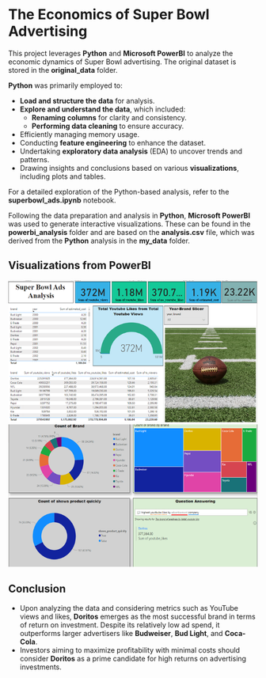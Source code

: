 # The Economics of Super Bowl Advertising

This project leverages **Python** and **Microsoft PowerBI** to analyze the economic dynamics of Super Bowl advertising. The original dataset is stored in the **original_data** folder.

**Python** was primarily employed to:
- **Load and structure the data** for analysis.
- **Explore and understand the data**, which included:
  - **Renaming columns** for clarity and consistency.
  - **Performing data cleaning** to ensure accuracy.
- Efficiently managing memory usage.
- Conducting **feature engineering** to enhance the dataset.
- Undertaking **exploratory data analysis** (EDA) to uncover trends and patterns.
- Drawing insights and conclusions based on various **visualizations**, including plots and tables.

For a detailed exploration of the Python-based analysis, refer to the **superbowl_ads.ipynb** notebook.

Following the data preparation and analysis in **Python**, **Microsoft PowerBI** was used to generate interactive visualizations. These can be found in the **powerbi_analysis** folder and are based on the **analysis.csv** file, which was derived from the **Python** analysis in the **my_data** folder.

## Visualizations from PowerBI

![PowerBI Table](img/tables_1.png)  
![PowerBI Visualization](img/vis_5.png)

## Conclusion

- Upon analyzing the data and considering metrics such as YouTube views and likes, **Doritos** emerges as the most successful brand in terms of return on investment. Despite its relatively low ad spend, it outperforms larger advertisers like **Budweiser**, **Bud Light**, and **Coca-Cola**.
- Investors aiming to maximize profitability with minimal costs should consider **Doritos** as a prime candidate for high returns on advertising investments.
